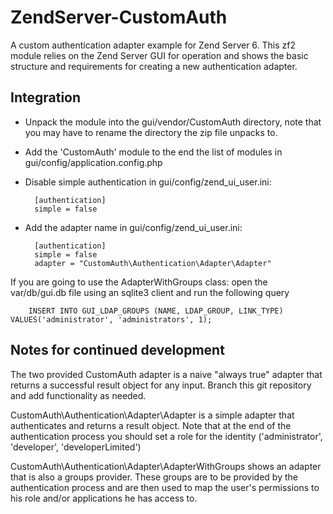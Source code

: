 ZendServer-CustomAuth
=====================

A custom authentication adapter example for Zend Server 6.
This zf2 module relies on the Zend Server GUI for operation and shows the basic structure and requirements for creating a new authentication adapter.

Integration
-----------
* Unpack the module into the gui/vendor/CustomAuth directory, note that you may have to rename the directory the zip file unpacks to.
* Add the 'CustomAuth' module to the end the list of modules in gui/config/application.config.php
* Disable simple authentication in gui/config/zend_ui_user.ini:


        [authentication]
        simple = false


* Add the adapter name in gui/config/zend_ui_user.ini:


        [authentication]
        simple = false
        adapter = "CustomAuth\Authentication\Adapter\Adapter"

If you are going to use the AdapterWithGroups class: open the var/db/gui.db file using an sqlite3 client and run the following query

        INSERT INTO GUI_LDAP_GROUPS (NAME, LDAP_GROUP, LINK_TYPE) VALUES('administrator', 'administrators', 1);


Notes for continued development
-------------------------------

The two provided CustomAuth adapter is a naive "always true" adapter that returns a successful result object for any input.
Branch this git repository and add functionality as needed.

CustomAuth\Authentication\Adapter\Adapter is a simple adapter that authenticates and returns a result object.
Note that at the end of the authentication process you should set a role for the identity ('administrator', 'developer', 'developerLimited')

CustomAuth\Authentication\Adapter\AdapterWithGroups shows an adapter that is also a groups provider. These groups are to be provided by the authentication process and are then used to map the user's permissions to his role and/or applications he has access to.